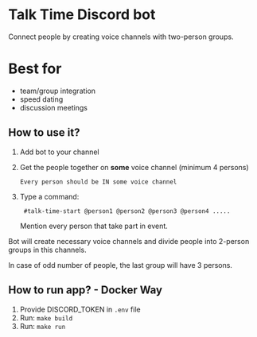 # Talk Time Discord bot

Connect people by creating voice channels with two-person groups.


# Best for

- team/group integration
- speed dating
- discussion meetings

## How to use it?

1. Add bot to your channel
2. Get the people together on **some** voice channel (minimum 4 persons)

   `Every person should be IN some voice channel`
3. Type a command:
   ```
    #talk-time-start @person1 @person2 @person3 @person4 .....
   ```
   Mention every person that take part in event.

Bot will create necessary voice channels and divide people into 2-person groups in this channels.

In case of odd number of people, the last group will have 3 persons.


## How to run app? - Docker Way

1. Provide DISCORD_TOKEN in `.env` file
2. Run: `make build`
3. Run: `make run`

